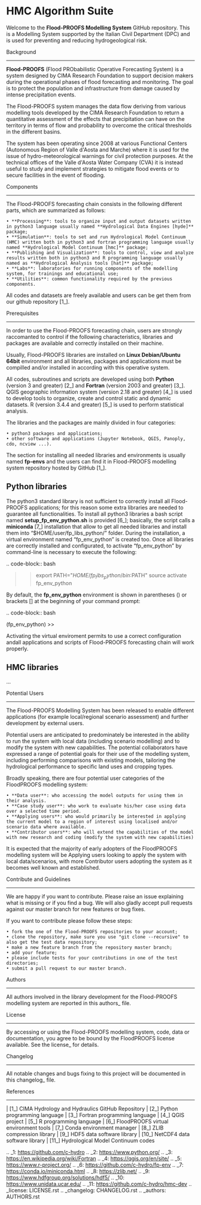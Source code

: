 HMC Algorithm Suite
=============================

Welcome to the **Flood-PROOFS Modelling System** GitHub repository. This is a Modelling System supported by the Italian Civil Department (DPC) and is used for preventing and reducing hydrogeological risk.

Background
**********

**Flood-PROOFS** (Flood PRObabilistic Operative Forecasting System) is a system designed by CIMA Research Foundation to support decision makers during the operational phases of flood forecasting and monitoring. The goal is to protect the population and infrastructure from damage caused by intense precipitation events.

The Flood-PROOFS system manages the data flow deriving from various modelling tools developed by the CIMA Research Foundation to return a quantitative assessment of the effects that precipitation can have on the territory in terms of flow and probability to overcome the critical thresholds in the different basins. 

The system has been operating since 2008 at various Functional Centers (Autonomous Region of Valle d'Aosta and Marche) where it is used for the issue of hydro-meteorological warnings for civil protection purposes. At the technical offices of the Valle d'Aosta Water Company (CVA) it is instead useful to study and implement strategies to mitigate flood events or to secure facilities in the event of flooding.

Components
**********

The Flood-PROOFS forecasting chain consists in the following different parts, which are summarized as follows:

    • **Processing**: tools to organize input and output datasets written in python3 language usually named **Hydrological Data Engines [hyde]** package;
    • **Simulation**: tools to set and run Hydrological Model Continuum (HMC) written both in python3 and fortran programming language usually named **Hydrological Model Continuum [hmc]** package;
    • **Publishing and Visualization**: tools to control, view and analyze results written both in python3 and R programming language usually named as **Hydrological Analysis tools [hat]** package;
    • **Labs**: laboratories for running components of the modelling system, for trainings and educational use;
    • **Utilities**: common functionality required by the previous components.

All codes and datasets are freely available and users can be get them from our github repository [1_].

Prerequisites
*************

In order to use the Flood-PROOFS forecasting chain, users are strongly raccomanted to control if the following characteristics, libraries and packages are available and correctly installed on their machine.

Usually, Flood-PROOFS libraries are installed on **Linux Debian/Ubuntu 64bit** environment and all libraries, packages and applications must be compilled and/or installed in according with this operative system.

All codes, subroutines and scripts are developed using both **Python** (version 3 and greater) [2_] and **Fortran** (version 2003 and greater) [3_]. QGIS geographic information system (version 2.18 and greater) [4_] is used to develop tools to organize, create and control static and dynamic datasets. R (version 3.4.4 and greater) [5_] is used to perform statistical analysis.

The libraries and the packages are mainly divided in four categories:

    • python3 packages and applications;
    • other software and applications (Jupyter Notebook, QGIS, Panoply, cdo, ncview ...).

The section for installing all needed libraries and environments is usually named **fp-envs** and the users can find it in Flood-PROOFS
modelling system repository hosted by GitHub [1_].

Python libraries
-----------------

The python3 standard library is not sufficient to correctly install all Flood-PROOFS applications; for this reason some extra libraries are needed to guarantee all functionalities. 
To install all python3 libraries a bash script named **setup_fp_env_python.sh** is provided [6_]; basically, the script calls a **miniconda** [7_] installation that allow to get all needed libraries and install them into “$HOME/user/fp_libs_python/” folder. During the installation, a virtual environment named “fp_env_python” is created too.
Once all libraries are correctly installed and configurated, to activate “fp_env_python” by command-line is necessary to execute the following:

.. code-block:: bash
    
   >> export PATH="$HOME/fp_libs_python/bin:$PATH"
   >> source activate fp_env_python

By default, the **fp_env_python** environment is shown in parentheses () or brackets [] at the beginning of your command prompt:

.. code-block:: bash

   (fp_env_python) >> 

Activating the virtual enviroment permits to use a correct configuration andall applications and scripts of Flood-PROOFS forecasting chain will work properly.


HMC libraries
-------------
...


Potential Users
***************
The Flood-PROOFS Modelling System has been released to enable different applications (for example local/regional scenario assessment) and further development by external users.

Potential users are anticipated to predominately be interested in the ability to run the system with local data (including scenario modelling) and to modify the system with new capabilities. The potential collaborators have expressed a range of potential goals for their use of the modelling system, including performing comparisons with existing models, tailoring the hydrological performance to specific land uses and cropping types.

Broadly speaking, there are four potential user categories of the FloodPROOFS modelling system:

    • **Data user**: who accessing the model outputs for using them in their analysis.
    • **Case study user**: who work to evaluate his/her case using data over a selected time period.
    • **Applying users**: who would primarily be interested in applying the current model to a region of interest using localised and/or scenario data where available.
    • **Contributor users**: who will extend the capabilities of the model with new research and coding (modify the system with new capabilities)

It is expected that the majority of early adopters of the FloodPROOFS modelling system will be Applying users looking to apply the system with local data/scenarios, with more Contributor users adopting the system as it becomes well known and established.

Contribute and Guidelines
*************************

We are happy if you want to contribute. Please raise an issue explaining what is missing or if you find a bug. We will also gladly accept pull requests against our master branch for new features or bug fixes.

If you want to contribute please follow these steps:

    • fork the one of the Flood-PROOFS repositories to your account;
    • clone the repository, make sure you use "git clone --recursive" to also get the test data repository;
    • make a new feature branch from the repository master branch;
    • add your feature;
    • please include tests for your contributions in one of the test directories;
    • submit a pull request to our master branch.

Authors
*******

All authors involved in the library development for the Flood-PROOFS modelling system are reported in this authors_ file.

License
*******

By accessing or using the Flood-PROOFS modelling system, code, data or documentation, you agree to be bound by the FloodPROOFS license available. See the license_ for details. 

Changelog
*********

All notable changes and bugs fixing to this project will be documented in this changelog_ file.

References
**********
| [1_] CIMA Hydrology and Hydraulics GitHub Repository
| [2_] Python programming language
| [3_] Fortran programming language
| [4_] QGIS project
| [5_] R programming language
| [6_] FloodPROOFS virtual environment tools
| [7_] Conda environment manager
| [8_] ZLIB compression library
| [9_] HDF5 data software library 
| [10_] NetCDF4 data software library 
| [11_] Hydrological Model Continuum codes

.. _1: https://github.com/c-hydro
.. _2: https://www.python.org/
.. _3: https://en.wikipedia.org/wiki/Fortran
.. _4: https://qgis.org/en/site/
.. _5: https://www.r-project.org/
.. _6: https://github.com/c-hydro/fp-env
.. _7: https://conda.io/miniconda.html
.. _8: https://zlib.net/
.. _9: https://www.hdfgroup.org/solutions/hdf5/
.. _10: https://www.unidata.ucar.edu/
.. _11: https://github.com/c-hydro/hmc-dev
.. _license: LICENSE.rst
.. _changelog: CHANGELOG.rst
.. _authors: AUTHORS.rst
